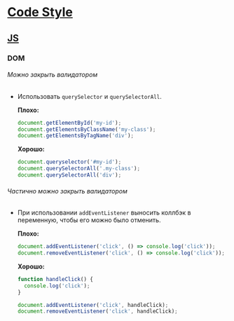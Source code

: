 # [Code Style](../../README.md)

## [JS](../README.md)

### DOM

###### Можно закрыть валидатором

- Использовать `querySelector` и `querySelectorAll`.

  **Плохо:**
  ```js
  document.getElementById('my-id');
  document.getElementsByClassName('my-class');
  document.getElementsByTagName('div');
  ```
  **Хорошо:**
  ```js
  document.queryselector('#my-id');
  document.querySelectorAll('.my-class');
  document.querySelectorAll('div');
  ```

###### Частично можно закрыть валидатором

- При использовании `addEventListener` выносить коллбэк в переменную, чтобы его можно было отменить.

  **Плохо:**
  ```js
  document.addEventListener('click', () => console.log('click'));
  document.removeEventListener('click', () => console.log('click')); // не сработает
  ```

  **Хорошо:**
  ```js
  function handleClick() {
    console.log('click');
  }

  document.addEventListener('click', handleClick);
  document.removeEventListener('click', handleClick);
  ```
